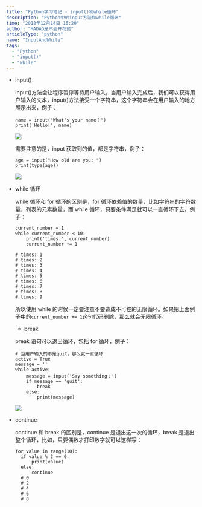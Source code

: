 ```yaml
---
title: "Python学习笔记 - input()和while循环"
description: "Python中的input方法和while循环"
time: "2018年12月14日 15:20"
author: "MADAO是不会开花的"
articleType: "python"
name: "InputAndWhile"
tags:
  - "Python"
  - "input()"
  - "while"
---
```


- input()

  input()方法会让程序暂停等待用户输入，当用户输入完成后，我们可以获得用户输入的文本，input()方法接受一个字符串，这个字符串会在用户输入的地方展示出来，例子：

  ```
  name = input("What's your name？")
  print('Hello!', name)
  ```

  ![](/articlesImages/python/input_and_while/image.png)

  需要注意的是，input 获取到的值，都是字符串，例子：

  ```
  age = input("How old are you: ")
  print(type(age))
  ```

  ![](/articlesImages/python/input_and_while/image1.png)

- while 循环

  while 循环和 for 循环的区别是，for 循环依赖值的数量，比如字符串的字符数量，列表的元素数量，而 while 循环，只要条件满足就可以一直循环下去。例子：

  ```
  current_number = 1
  while current_number < 10:
      print('times:', current_number)
      current_number += 1

  # times: 1
  # times: 2
  # times: 3
  # times: 4
  # times: 5
  # times: 6
  # times: 7
  # times: 8
  # times: 9
  ```

  所以使用 while 的时候一定要注意不要造成不可控的无限循环。如果把上面例子中的`current_number += 1`这句代码删除，那么就会无限循环。

  - break

  break 语句可以退出循环，包括 for 循环，例子：

  ```
  # 当用户输入的不是quit，那么就一直循环
  active = True
  message = ''
  while active:
      message = input('Say something：')
      if message == 'quit':
          break
      else:
          print(message)
  ```

  ![](/articlesImages/python/input_and_while/image2.png)

- continue

  continue 和 break 的区别是，continue 是退出这一次的循环，break 是退出整个循环，比如，只要偶数才打印数字就可以这样写：

  ```
  for value in range(10):
    if value % 2 == 0:
        print(value)
    else:
        continue
    # 0
    # 2
    # 4
    # 6
    # 8
  ```
